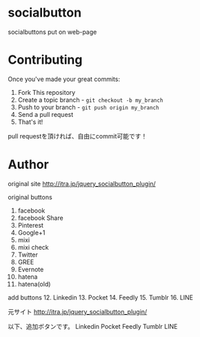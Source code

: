socialbutton
============

socialbuttons put on web-page

Contributing
============
Once you've made your great commits:

1. Fork This repository
2. Create a topic branch - `git checkout -b my_branch`
3. Push to your branch - `git push origin my_branch`
4. Send a pull request
5. That's it!

pull requestを頂ければ、自由にcommit可能です！

Author
======

original site
http://itra.jp/jquery_socialbutton_plugin/

original buttons
1. facebook
2. facebook Share
3. Pinterest
4. Google+1
5. mixi
6. mixi check
7. Twitter
8. GREE
9. Evernote
10. hatena
11. hatena(old)

add buttons
12. Linkedin
13. Pocket
14. Feedly
15. Tumblr
16. LINE


元サイト
http://itra.jp/jquery_socialbutton_plugin/

以下、追加ボタンです。
Linkedin
Pocket
Feedly
Tumblr
LINE
